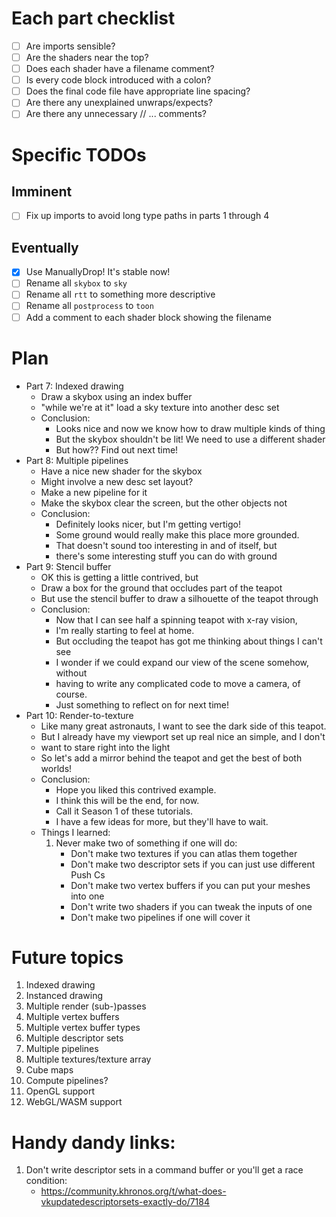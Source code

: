 Each part checklist
===
-   [ ] Are imports sensible?
-   [ ] Are the shaders near the top?
-   [ ] Does each shader have a filename comment?
-   [ ] Is every code block introduced with a colon?
-   [ ] Does the final code file have appropriate line spacing?
-   [ ] Are there any unexplained unwraps/expects?
-   [ ] Are there any unnecessary // ... comments?

Specific TODOs
===

## Imminent
-   [ ] Fix up imports to avoid long type paths in parts 1 through 4

## Eventually
-   [x] Use ManuallyDrop! It's stable now!
-   [ ] Rename all `skybox` to `sky`
-   [ ] Rename all `rtt` to something more descriptive
-   [ ] Rename all `postprocess` to `toon`
-   [ ] Add a comment to each shader block showing the filename

Plan
===

- Part 7: Indexed drawing
    - Draw a skybox using an index buffer
    - "while we're at it" load a sky texture into another desc set
    - Conclusion:
        - Looks nice and now we know how to draw multiple kinds of thing
        - But the skybox shouldn't be lit! We need to use a different shader
        - But how?? Find out next time!
- Part 8: Multiple pipelines
    - Have a nice new shader for the skybox
    - Might involve a new desc set layout?
    - Make a new pipeline for it
    - Make the skybox clear the screen, but the other objects not
    - Conclusion:
        - Definitely looks nicer, but I'm getting vertigo!
        - Some ground would really make this place more grounded.
        - That doesn't sound too interesting in and of itself, but
        - there's some interesting stuff you can do with ground
- Part 9: Stencil buffer
    - OK this is getting a little contrived, but
    - Draw a box for the ground that occludes part of the teapot
    - But use the stencil buffer to draw a silhouette of the teapot through
    - Conclusion:
        - Now that I can see half a spinning teapot with x-ray vision,
        - I'm really starting to feel at home.
        - But occluding the teapot has got me thinking about things I can't see
        - I wonder if we could expand our view of the scene somehow, without
        - having to write any complicated code to move a camera, of course.
        - Just something to reflect on for next time!
- Part 10: Render-to-texture
    - Like many great astronauts, I want to see the dark side of this teapot.
    - But I already have my viewport set up real nice an simple, and I don't
    - want to stare right into the light
    - So let's add a mirror behind the teapot and get the best of both worlds!
    - Conclusion:
        - Hope you liked this contrived example.
        - I think this will be the end, for now.
        - Call it Season 1 of these tutorials.
        - I have a few ideas for more, but they'll have to wait.
    - Things I learned:
        1.  Never make two of something if one will do:
            - Don't make two textures if you can atlas them together
            - Don't make two descriptor sets if you can just use different Push Cs
            - Don't make two vertex buffers if you can put your meshes into one
            - Don't write two shaders if you can tweak the inputs of one
            - Don't make two pipelines if one will cover it

Future topics
===

1.  Indexed drawing
2.  Instanced drawing
3.  Multiple render (sub-)passes
4.  Multiple vertex buffers
5.  Multiple vertex buffer types
6.  Multiple descriptor sets
7.  Multiple pipelines
8.  Multiple textures/texture array
9.  Cube maps
10. Compute pipelines?
11. OpenGL support
12. WebGL/WASM support

# Handy dandy links:
1.  Don't write descriptor sets in a command buffer or you'll get a race condition:
    - https://community.khronos.org/t/what-does-vkupdatedescriptorsets-exactly-do/7184
